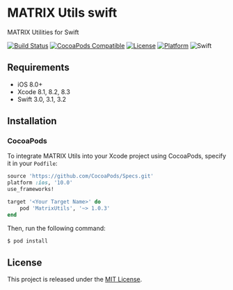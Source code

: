 # MATRIX Utils swift
MATRIX Utilities for Swift

[![Build Status](https://travis-ci.org/matrix-io/matrix-utils-swift.svg?branch=master)](https://travis-ci.org/matrix-io/matrix-utils-swift)
[![CocoaPods Compatible](https://img.shields.io/cocoapods/v/MatrixUtils.svg)](https://img.shields.io/cocoapods/v/MatrixUtils.svg)
[![License](https://img.shields.io/cocoapods/l/ImagePicker.svg?style=flat)](http://cocoadocs.org/docsets/ImagePicker)
[![Platform](https://img.shields.io/cocoapods/p/ImagePicker.svg?style=flat)](http://cocoadocs.org/docsets/ImagePicker)
![Swift](https://img.shields.io/badge/%20in-swift%203.0-orange.svg)
## Requirements

- iOS 8.0+
- Xcode 8.1, 8.2, 8.3
- Swift 3.0, 3.1, 3.2

## Installation

### CocoaPods

To integrate MATRIX Utils into your Xcode project using CocoaPods, specify it in your `Podfile`:

```ruby
source 'https://github.com/CocoaPods/Specs.git'
platform :ios, '10.0'
use_frameworks!

target '<Your Target Name>' do
    pod 'MatrixUtils', '~> 1.0.3'
end
```

Then, run the following command:

```bash
$ pod install
```

## License

This project is released under the [MIT License](LICENSE.md).